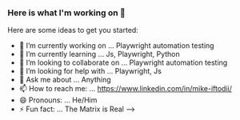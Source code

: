### Here is what I'm working on 👋


Here are some ideas to get you started:

- 🔭 I’m currently working on ... Playwright automation testing
- 🌱 I’m currently learning ... Js, Playwright, Python
- 👯 I’m looking to collaborate on ... Playwright automation testing
- 🤔 I’m looking for help with ... Playwright, Js
- 💬 Ask me about ... Anything
- 📫 How to reach me: ... https://www.linkedin.com/in/mike-iftodii/
- 😄 Pronouns: ... He/Him
- ⚡ Fun fact: ... The Matrix is Real
-->
